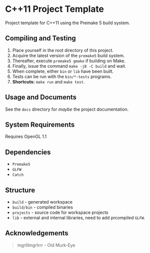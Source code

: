 C++11 Project Template
======================

Project template for C++11 using the Premake 5 build system.

Compiling and Testing
---------------------

1. Place yourself in the root directory of this project.
2. Acquire the latest version of the `premake5` build system.
3. Thereafter, execute `premake5 gmake` if building on Make.
4. Finally, issue the command `make -j8 -C build` and wait.
5. When complete, either `bin` or `lib` have been built.
6. Tests can be run with the `bin/*-tests` programs.
7. **Shortcuts:** `make run` and `make test`.

Usage and Documents
-------------------

See the `docs` directory for *maybe* the project documentation.

System Requirements
-------------------

Requires OpenGL 1.1

Dependencies
------------

* `Premake5`
* `GLFW` 
* `Catch`

Structure
---------
* `build` - generated workspace
* `build/bin` - compiled binaries
* `projects` - source code for workspace projects
* `lib` - external and internal libraries, need to add prcompiled `GLFW`.


Acknowledgements
----------------

> mgrlllmgrlrrr - Old Murk-Eye
